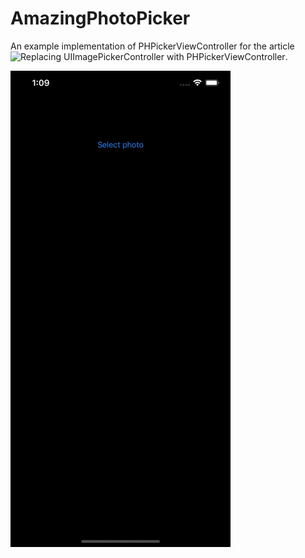 # AmazingPhotoPicker
An example implementation of PHPickerViewController for the article 
![Replacing UIImagePickerController with PHPickerViewController](https://ohmyswift.com/blog/2020/08/29/replacing-uiimagepickercontroller-with-phpickerviewcontroller/). 


![PHPhotoPickerViewController](https://github.com/rizwan95/AmazingPhotoPicker/blob/master/demo.gif)
